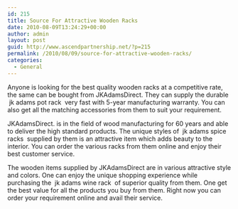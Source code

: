 ```yaml
---
id: 215
title: Source For Attractive Wooden Racks
date: 2010-08-09T13:24:29+00:00
author: admin
layout: post
guid: http://www.ascendpartnership.net/?p=215
permalink: /2010/08/09/source-for-attractive-wooden-racks/
categories:
  - General
---
```

Anyone is looking for the best quality wooden racks at a competitive rate, the same can be bought from JKAdamsDirect. They can supply the durable &nbsp;jk adams pot rack&nbsp; very fast with 5-year manufacturing warranty. You can also get all the matching accessories from them to suit your requirement.

JKAdamsDirect. is in the field of wood manufacturing for 60 years and able to deliver the high standard products. The unique styles of &nbsp;jk adams spice racks&nbsp; supplied by them is an attractive item which adds beauty to the interior. You can order the various racks from them online and enjoy their best customer service.

The wooden items supplied by JKAdamsDirect are in various attractive style and colors. One can enjoy the unique shopping experience while purchasing the &nbsp;jk adams wine rack&nbsp; of superior quality from them. One get the best value for all the products you buy from them. Right now you can order your requirement online and avail their service.